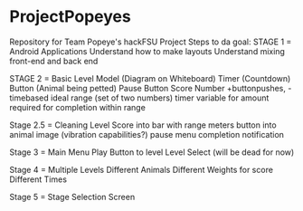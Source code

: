 # ProjectPopeyes
Repository for Team Popeye's hackFSU Project
Steps to da goal:
STAGE 1 = Android Applications
  Understand how to make layouts
  Understand mixing front-end and back end
  
STAGE 2 = Basic Level Model (Diagram on Whiteboard)
  Timer (Countdown)
  Button (Animal being petted)
  Pause Button
  Score
    Number +buttonpushes, -timebased
    ideal range (set of two numbers)
      timer variable for amount required for completion within range
      
Stage 2.5 = Cleaning Level
  Score into bar with range meters
  button into animal image (vibration capabilities?)
  pause menu
  completion notification
  
Stage 3 = Main Menu
  Play Button to level
  Level Select (will be dead for now)
  
Stage 4 = Multiple Levels
  Different Animals
  Different Weights for score
  Different Times
  
Stage 5 = Stage Selection Screen
